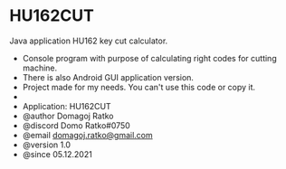 # HU162CUT
Java application HU162 key cut calculator.

* Console program with purpose of calculating right codes for cutting machine.
* There is also Android GUI application version. 
* Project made for my needs. You can't use this code or copy it.
* 
* Application: HU162CUT
* @author Domagoj Ratko
* @discord Domo Ratko#0750
* @email domagoj.ratko@gmail.com
* @version 1.0
* @since 05.12.2021
